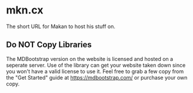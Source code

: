 # mkn.cx
The short URL for Makan to host his stuff on.

## Do NOT Copy Libraries
The MDBootstrap version on the website is licensed and hosted on a seperate server. Use of the library can get your website taken down since you won't have a valid license to use it. Feel free to grab a few copy from the "Get Started" guide at https://mdbootstrap.com/ or purchase your own copy.